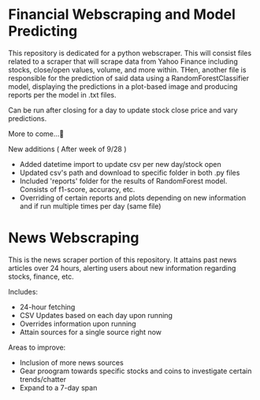 # Financial Webscraping and Model Predicting

This repository is dedicated for a python webscraper. This will consist files related to a scraper that will scrape data from Yahoo Finance including stocks, close/open values, volume, and more within. THen, another file is responsible for the prediction of said data using a RandomForestClassifier model, displaying the predictions in a plot-based image and producing reports per the model in .txt files.

Can be run after closing for a day to update stock close price and vary predictions.

More to come...👀

New additions ( After week of 9/28 )

- Added datetime import to update csv per new day/stock open
- Updated csv's path and download to specific folder in both .py files
- Included 'reports' folder for the results of RandomForest model. Consists of f1-score, accuracy, etc.
- Overriding of certain reports and plots depending on new information and if run multiple times per day (same file)

# News Webscraping

This is the news scraper portion of this repository. It attains past news articles over 24 hours, alerting users about new information regarding stocks, finance, etc.

Includes:

- 24-hour fetching
- CSV Updates based on each day upon running
- Overrides information upon running
- Attain sources for a single source right now

Areas to improve:

- Inclusion of more news sources
- Gear proogram towards specific stocks and coins to investigate certain trends/chatter
- Expand to a 7-day span
